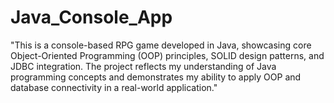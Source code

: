 # Java_Console_App
"This is a console-based RPG game developed in Java, showcasing core Object-Oriented Programming (OOP) principles, SOLID design patterns, and JDBC integration. The project reflects my understanding of Java programming concepts and demonstrates my ability to apply OOP and database connectivity in a real-world application."
